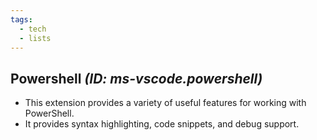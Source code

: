 ```yaml
---
tags:
  - tech
  - lists
---
```

## Powershell *(ID: ms-vscode.powershell)*

- This extension provides a variety of useful features for working with PowerShell.
- It provides syntax highlighting, code snippets, and debug support.
